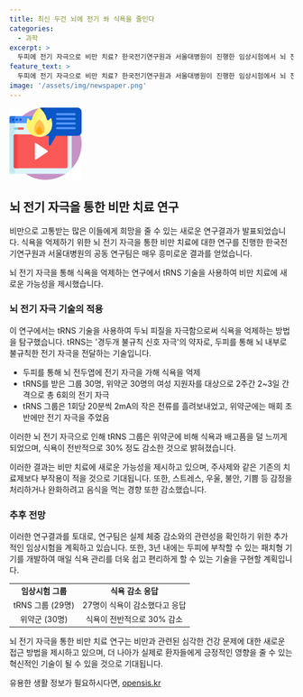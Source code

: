 ```yaml
---
title: 최신 두건 뇌에 전기 쏴 식욕을 줄인다
categories:
  - 과학
excerpt: >
  두피에 전기 자극으로 비만 치료? 한국전기연구원과 서울대병원이 진행한 임상시험에서 뇌 전기 자극이 식욕을 줄인다는 연구결과가 나왔다. tRNS 기술로 뇌 피질을 자극하여 식욕을 억제하는 이 기술은 식욕을 줄이고 체중을 감량할 수 있는 가능성을 제시하며 주사제보다 부작용이 적다는 점에서 기대된다. 이에 연구팀은 추가 연구와 검증을 통해 패치형 기기를 만들어 매일 간편하게 식욕을 억제할 수 있는 방안을 모색 중이다.
feature_text: >
  두피에 전기 자극으로 비만 치료? 한국전기연구원과 서울대병원이 진행한 임상시험에서 뇌 전기 자극이 식욕을 줄인다는 연구결과가 나왔다. tRNS 기술로 뇌 피질을 자극하여 식욕을 억제하는 이 기술은 식욕을 줄이고 체중을 감량할 수 있는 가능성을 제시하며 주사제보다 부작용이 적다는 점에서 기대된다. 이에 연구팀은 추가 연구와 검증을 통해 패치형 기기를 만들어 매일 간편하게 식욕을 억제할 수 있는 방안을 모색 중이다.
image: '/assets/img/newspaper.png'
---
```


<p><img src="/assets/img/news.png" alt="rentncar 속보" /></p>

<h2 data-ke-size="size26">뇌 전기 자극을 통한 비만 치료 연구</h2>

<p>비만으로 고통받는 많은 이들에게 희망을 줄 수 있는 새로운 연구결과가 발표되었습니다. 식욕을 억제하기 위한 뇌 전기 자극을 통한 비만 치료에 대한 연구를 진행한 한국전기연구원과 서울대병원의 공동 연구팀은 매우 흥미로운 결과를 얻었습니다.</p>

<p data-ke-size="size16">뇌 전기 자극을 통해 식욕을 억제하는 연구에서 tRNS 기술을 사용하여 비만 치료에 새로운 가능성을 제시했습니다. </p>

<h3>뇌 전기 자극 기술의 적용</h3>

<p>이 연구에서는 tRNS 기술을 사용하여 두뇌 피질을 자극함으로써 식욕을 억제하는 방법을 탐구했습니다. tRNS는 '경두개 불규칙 신호 자극'의 약자로, 두피를 통해 뇌 내부로 불규칙한 전기 자극을 전달하는 기술입니다.</p>

<ul>
  <li>두피를 통해 뇌 전두엽에 전기 자극을 가해 식욕을 억제</li>
  <li>tRNS를 받은 그룹 30명, 위약군 30명의 여성 지원자를 대상으로 2주간 2~3일 간격으로 총 6회의 전기 자극</li>
  <li>tRNS 그룹은 1회당 20분씩 2mA의 작은 전류를 흘려보내었고, 위약군에는 매회 초반에만 전기 자극을 주었음</li>
</ul>

<p>이러한 뇌 전기 자극으로 인해 tRNS 그룹은 위약군에 비해 식욕과 배고픔을 덜 느끼게 되었으며, 식욕이 전반적으로 30% 정도 감소한 것으로 밝혀졌습니다. </p>

<p data-ke-size="size16">이러한 결과는 비만 치료에 새로운 가능성을 제시하고 있으며, 주사제와 같은 기존의 치료제보다 부작용이 적을 것으로 기대됩니다. 또한, 스트레스, 우울, 불안, 기쁨 등 감정을 처리하거나 완화하려고 음식을 먹는 경향 또한 감소했습니다.</p>

<h3>추후 전망</h3>

<p>이러한 연구결과를 토대로, 연구팀은 실제 체중 감소와의 관련성을 확인하기 위한 추가적인 임상시험을 계획하고 있습니다. 또한, 3년 내에는 두피에 부착할 수 있는 패치형 기기를 개발하여 매일 식욕 관리를 더욱 쉽고 편리하게 할 수 있는 기술을 구현할 계획입니다.</p>

<table>
  <tr>
    <td style="text-align: center; height: 17px;"><b>임상시험 그룹</b></td>
    <td style="text-align: center; height: 17px;"><b>식욕 감소 응답</b></td>
  </tr>
  <tr>
    <td style="text-align: center; height: 17px;">tRNS 그룹 (29명)</td>
    <td style="text-align: center; height: 17px;">27명이 식욕이 감소했다고 응답</td>
  </tr>
  <tr>
    <td style="text-align: center; height: 17px;">위약군 (30명)</td>
    <td style="text-align: center; height: 17px;">식욕이 전반적으로 30% 감소</td>
  </tr>
</table>

<p data-ke-size="size16">뇌 전기 자극을 통한 비만 치료 연구는 비만과 관련된 심각한 건강 문제에 대한 새로운 접근 방법을 제시하고 있으며, 더 나아가 실제로 환자들에게 긍정적인 영향을 줄 수 있는 혁신적인 기술이 될 수 있을 것으로 기대됩니다.</p>
유용한 생활 정보가 필요하시다면, <a href="https://opensis.kr" rel="dofollow">opensis.kr</a>


